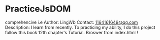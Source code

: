 # PracticeJsDOM
comprehencive i.e
Author:   LingWb
Contact:  1164161649@qq.com
Description:
    I learn from <Web Design with JavaScript and the Document Object Model> recently. To practicing my ability, I do this project
  follow this book 12th chapter's Tutorial.
    Broswer from index.html !
